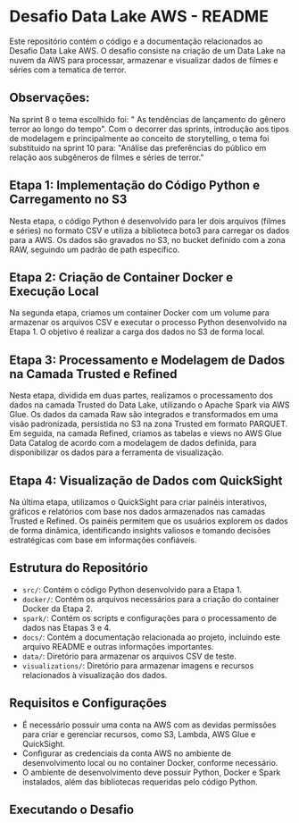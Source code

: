# Desafio Data Lake AWS - README

Este repositório contém o código e a documentação relacionados ao Desafio Data Lake AWS. O desafio consiste na criação de um Data Lake na nuvem da AWS para processar, armazenar e visualizar dados de filmes e séries com a tematica de terror.

## Observações:

Na sprint 8 o tema escolhido foi: " As tendências de lançamento do gênero terror ao longo do tempo". Com o decorrer das sprints, introdução aos tipos de modelagem e principalmente ao conceito de storytelling, o tema foi substituido na sprint 10 para: "Análise das preferências do público em relação aos subgêneros de filmes e séries de terror."

## Etapa 1: Implementação do Código Python e Carregamento no S3

Nesta etapa,  o código Python é desenvolvido para ler dois arquivos (filmes e séries) no formato CSV e utiliza a biblioteca boto3 para carregar os dados para a AWS. Os dados são gravados no S3, no bucket definido com a zona RAW, seguindo um padrão de path específico.

## Etapa 2: Criação de Container Docker e Execução Local

Na segunda etapa, criamos um container Docker com um volume para armazenar os arquivos CSV e executar o processo Python desenvolvido na Etapa 1. O objetivo é realizar a carga dos dados no S3 de forma local.

## Etapa 3: Processamento e Modelagem de Dados na Camada Trusted e Refined

Nesta etapa, dividida em duas partes, realizamos o processamento dos dados na camada Trusted do Data Lake, utilizando o Apache Spark via AWS Glue. Os dados da camada Raw são integrados e transformados em uma visão padronizada, persistida no S3 na zona Trusted em formato PARQUET. Em seguida, na camada Refined, criamos as tabelas e views no AWS Glue Data Catalog de acordo com a modelagem de dados definida, para disponibilizar os dados para a ferramenta de visualização.

## Etapa 4: Visualização de Dados com QuickSight

Na última etapa, utilizamos o QuickSight para criar painéis interativos, gráficos e relatórios com base nos dados armazenados nas camadas Trusted e Refined. Os painéis permitem que os usuários explorem os dados de forma dinâmica, identificando insights valiosos e tomando decisões estratégicas com base em informações confiáveis.

## Estrutura do Repositório

- `src/`: Contém o código Python desenvolvido para a Etapa 1.
- `docker/`: Contém os arquivos necessários para a criação do container Docker da Etapa 2.
- `spark/`: Contém os scripts e configurações para o processamento de dados nas Etapas 3 e 4.
- `docs/`: Contém a documentação relacionada ao projeto, incluindo este arquivo README e outras informações importantes.
- `data/`: Diretório para armazenar os arquivos CSV de teste.
- `visualizations/`: Diretório para armazenar imagens e recursos relacionados à visualização dos dados.

## Requisitos e Configurações

- É necessário possuir uma conta na AWS com as devidas permissões para criar e gerenciar recursos, como S3, Lambda, AWS Glue e QuickSight.
- Configurar as credenciais da conta AWS no ambiente de desenvolvimento local ou no container Docker, conforme necessário.
- O ambiente de desenvolvimento deve possuir Python, Docker e Spark instalados, além das bibliotecas requeridas pelo código Python.

## Executando o Desafio

